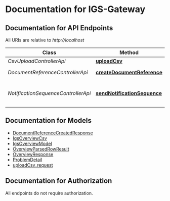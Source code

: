 # Documentation for IGS-Gateway

<a name="documentation-for-api-endpoints"></a>
## Documentation for API Endpoints

All URIs are relative to *http://localhost*

| Class | Method | HTTP request | Description |
|------------ | ------------- | ------------- | -------------|
| *CsvUploadControllerApi* | [**uploadCsv**](Apis/CsvUploadControllerApi.md#uploadcsv) | **POST** /csv/upload |  |
| *DocumentReferenceControllerApi* | [**createDocumentReference**](Apis/DocumentReferenceControllerApi.md#createdocumentreference) | **POST** /document-reference |  |
| *NotificationSequenceControllerApi* | [**sendNotificationSequence**](Apis/NotificationSequenceControllerApi.md#sendnotificationsequence) | **POST** /notification-sequence/$process-notification-sequence |  |


<a name="documentation-for-models"></a>
## Documentation for Models

 - [DocumentReferenceCreatedResponse](./Models/DocumentReferenceCreatedResponse.md)
 - [IgsOverviewCsv](./Models/IgsOverviewCsv.md)
 - [IgsOverviewModel](./Models/IgsOverviewModel.md)
 - [OverviewParsedRowResult](./Models/OverviewParsedRowResult.md)
 - [OverviewResponse](./Models/OverviewResponse.md)
 - [ProblemDetail](./Models/ProblemDetail.md)
 - [uploadCsv_request](./Models/uploadCsv_request.md)


<a name="documentation-for-authorization"></a>
## Documentation for Authorization

All endpoints do not require authorization.
